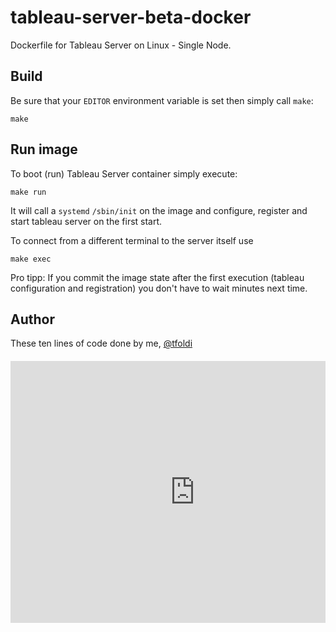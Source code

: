 # tableau-server-beta-docker
Dockerfile for Tableau Server on Linux - Single Node. 

## Build
   
Be sure that your `EDITOR` environment variable is set then simply call `make`:

    make
    
## Run image

To boot (run) Tableau Server container simply execute:

    make run

It will call a `systemd` `/sbin/init` on the image and configure, register and start tableau server
on the first start.

To connect from a different terminal to the server itself use

    make exec
    
Pro tipp: If you commit the image state after the first execution (tableau configuration and registration) you don't
have to wait minutes next time.
    
## Author

These ten lines of code done by me, [@tfoldi](https://twitter.com/tfoldi)


<p><script type="text/javascript" src="https://asciinema.org/a/oJ7tTN0URdtF9UqpCRRGJzKvT.js" id="asciicast-oJ7tTN0URdtF9UqpCRRGJzKvT" async="" data-player="[object HTMLDivElement]"></script><div id="asciicast-container-oJ7tTN0URdtF9UqpCRRGJzKvT" class="asciicast" style="display: block; float: none; overflow: hidden; padding: 0px; margin: 20px 0px;"><iframe src="https://asciinema.org/a/oJ7tTN0URdtF9UqpCRRGJzKvT/embed?" id="asciicast-iframe-oJ7tTN0URdtF9UqpCRRGJzKvT" name="asciicast-iframe-oJ7tTN0URdtF9UqpCRRGJzKvT" scrolling="no" allowfullscreen="true" style="overflow: hidden; margin: 0px; border: 0px; display: inline-block; width: 590px; float: none; visibility: visible; height: 419px;"></iframe></div></p>
    


